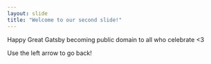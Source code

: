 ```yaml
---
layout: slide
title: "Welcome to our second slide!"
---
```

Happy Great Gatsby becoming public domain to all who celebrate <3

Use the left arrow to go back!

